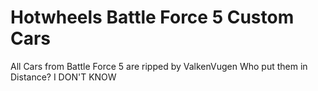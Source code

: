 # Hotwheels Battle Force 5 Custom Cars
All Cars from Battle Force 5 are ripped by ValkenVugen
Who put them in Distance? I DON'T KNOW
